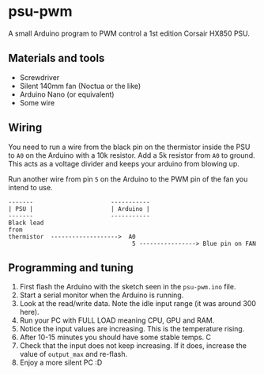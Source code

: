 # psu-pwm

A small Arduino program to PWM control a 1st edition Corsair HX850 PSU.

## Materials and tools

* Screwdriver
* Silent 140mm fan (Noctua or the like)
* Arduino Nano (or equivalent)
* Some wire

## Wiring

You need to run a wire from the black pin on the thermistor inside the PSU to `A0` on the Arduino with a 10k resistor. Add a 5k resistor from `A0` to ground. This acts as a voltage divider and keeps your arduino from blowing up.

Run another wire from pin `5` on the Arduino to the PWM pin of the fan you intend to use.

````
-------                      -----------
| PSU |                      | Arduino |
-------                      -----------
Black lead
from 
thermistor  ------------------->  A0
                                   5 ----------------> Blue pin on FAN
````

## Programming and tuning

1. First flash the Arduino with the sketch seen in the `psu-pwm.ino` file.
2. Start a serial monitor when the Arduino is running.
3. Look at the read/write data. Note the idle input range (it was around 300 here).
4. Run your PC with FULL LOAD meaning CPU, GPU and RAM.
5. Notice the input values are increasing. This is the temperature rising.
6. After 10-15 minutes you should have some stable temps. C
7. Check that the input does not keep increasing. If it does, increase the value of `output_max` and re-flash.
8. Enjoy a more silent PC :D